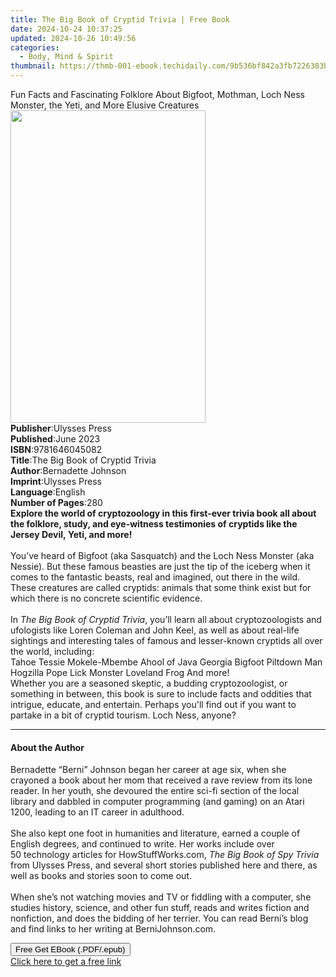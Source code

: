 ```yaml
---
title: The Big Book of Cryptid Trivia | Free Book
date: 2024-10-24 10:37:25
updated: 2024-10-26 10:49:56
categories:
  - Body, Mind & Spirit
thumbnail: https://thmb-001-ebook.techidaily.com/9b536bf842a3fb7226383becc11541be5dac94556a95623d19e18db2196cc2da.jpg
---
```

<main id="book-container">
  <div class="flex flex-col">
    <div class="book-brief flex-1 py-6 px-4 sm:p-6 md:py-10 md:px-8">
      <!-- brief-->
      <div class="book-brief-main">
        Fun Facts and Fascinating Folklore About Bigfoot, Mothman, Loch Ness
        Monster, the Yeti, and More Elusive Creatures
      </div>
    </div>
    <div
      class="book-meta-info flex-1 grid gap-4 col-start-1 col-end-3 row-start-1 sm:mb-6 sm:grid-cols-4 lg:gap-6 lg:col-start-2 lg:row-end-6 lg:row-span-6 lg:mb-0"
    >
      <div
        class="book-meta-info-left place-content-center mt-4 p-4 text-sm leading-6 col-start-2 col-span-2 dark:text-slate-400"
      >
        <img
          class="w-full h-500 object-cover rounded-lg sm:h-255 sm:col-span-2 lg:col-span-full"
          src="https://img-001-ebook.techidaily.com/fe57c33eedab183b6c707de0c5a1c60c8ad97d850e7ad46822e82cb40224816c.jpg"
          alt=""
          width="312"
          height="500"
        />
      </div>
      <div
        class="book-meta-info-right mt-2 col-start-1 row-start-2 col-span-3 self-center"
      >
        <!-- meta data  -->
        <div class="flex flex-col px-4 md:px-8">
          <div class="flex-1">
            <strong>Publisher</strong>:<span class="px-2">Ulysses Press</span>
          </div>
          <div class="flex-1">
            <strong>Published</strong>:<span class="px-2">June 2023</span>
          </div>
          <div class="flex-1">
            <strong>ISBN</strong>:<span class="px-2">9781646045082</span>
          </div>
          <div class="flex-1">
            <strong>Title</strong>:<span class="px-2"
              >The Big Book of Cryptid Trivia</span
            >
          </div>
          <div class="flex-1">
            <strong>Author</strong>:<span class="px-2">Bernadette Johnson</span>
          </div>
          <div class="flex-1">
            <strong>Imprint</strong>:<span class="px-2">Ulysses Press</span>
          </div>
          <div class="flex-1">
            <strong>Language</strong>:<span class="px-2">English</span>
          </div>
          <div class="flex-1">
            <strong>Number of Pages</strong>:<span class="px-2">280</span>
          </div>
        </div>
      </div>
    </div>
    <div class="book-description flex-1 py-6 px-4 sm:p-6 md:py-10 md:px-8">
      <div class="book-description-main">
        <div accordion-content="" id="description">
          <b
            >Explore the world of cryptozoology&nbsp;in this first-ever trivia
            book all about the folklore, study, and eye-witness testimonies
            of&nbsp;cryptids&nbsp;like the Jersey Devil,&nbsp;Yeti, and more!</b
          ><br /><br />You’ve heard of Bigfoot (aka Sasquatch) and the Loch Ness
          Monster (aka Nessie). But these famous beasties are just the tip of
          the iceberg when it comes to the fantastic beasts, real and imagined,
          out there in the wild. These creatures are called cryptids: animals
          that some think exist but for which there is no concrete scientific
          evidence. <br />
          <br />
          In <i>The Big Book of Cryptid Trivia</i>, you’ll learn all about
          cryptozoologists and ufologists like Loren Coleman and John Keel, as
          well as about real-life sightings and interesting tales of famous and
          lesser-known cryptids all over the world, including:<br />
          Tahoe Tessie Mokele-Mbembe Ahool of Java Georgia Bigfoot Piltdown Man
          Hogzilla Pope Lick Monster Loveland Frog And more! <br />Whether you
          are a seasoned skeptic, a budding cryptozoologist, or something in
          between, this book is sure to include facts and oddities that
          intrigue, educate, and entertain. Perhaps you'll find out if you want
          to partake in a bit of cryptid tourism. Loch Ness, anyone?
        </div>
        <div class="accordion-fader"></div>
      </div>
    </div>
    <div class="book-excerpts flex-1 py-6 px-4 sm:p-6 md:py-10 md:px-8">
      <!-- excerpts-->
      <div class="book-excerpts-main">
        <hr />
        <h4 class="placeholder placeholder-heading">
          <span>About the Author</span>
        </h4>
        <p>
          Bernadette “Berni” Johnson began her career at age six, when she
          crayoned a book about her mom that received a rave review from its
          lone reader. In her youth, she devoured the entire sci-fi section of
          the local library and dabbled in computer programming (and gaming) on
          an Atari 1200, leading to an IT career in adulthood.<br />
          <br />
          She also kept one foot in humanities and literature, earned a couple
          of English degrees, and continued to write. Her works include over
          50&nbsp;technology articles for HowStuffWorks.com,
          <i>The Big Book of Spy Trivia</i> from Ulysses Press, and several
          short stories published here and there, as well as books and stories
          soon to come out.<br />
          <br />
          When she’s not watching movies and TV or fiddling with a computer, she
          studies history, science, and other fun stuff, reads and writes
          fiction and nonfiction, and does the bidding of her terrier. You can
          read Berni’s blog and find links to her writing at BerniJohnson.com.
        </p>
      </div>
    </div>
    <div
      class="book-about-author flex-1 py-6 px-4 sm:p-6 md:py-10 md:px-8"
    ></div>
    <div class="book-free-get flex-1 py-6 px-4 sm:p-6 md:py-10 md:px-8">
      <button
        id="btn-free-get"
        class="bg-blue-500 hover:bg-blue-700 text-white font-bold py-2 px-4 rounded"
      >
        Free Get EBook (.PDF/.epub)
      </button>
      <div id="countdown-display" class="px-2 text-lg mt-2"></div>
      <a
        id="free-link"
        class="hidden bg-blue-500 hover:bg-blue-700 text-white font-bold py-2 px-4 rounded"
        href="https://www.ebooks.com/en-us/book/210685501/the-big-book-of-cryptid-trivia/bernadette-johnson/"
        target="_blank"
        >Click here to get a free link</a
      >
    </div>
    <script>
      let countdownTime = 0;
      let countdownInterval = null;
      document
        .getElementById('btn-free-get')
        .addEventListener('click', startCountdown);
      function startCountdown() {
        countdownTime = new Date().getTime() + 60000 * 3;
        countdownInterval = setInterval(updateCountdown, 1000);
        document.getElementById('btn-free-get').disabled = true;
        document
          .getElementById('btn-free-get')
          .classList.add('bg-gray-500', 'cursor-not-allowed');
      }
      function updateCountdown() {
        let currentTime = new Date().getTime();
        let timeLeft = countdownTime - currentTime;
        let secondsLeft = Math.floor(timeLeft / 1000);
        document.getElementById('countdown-display').innerHTML =
          `Remaining time: ${secondsLeft} seconds.`;
        if (secondsLeft <= 0) {
          clearInterval(countdownInterval);
          document.getElementById('btn-free-get').classList.add('hidden');
          document.getElementById('free-link').classList.remove('hidden');
          document.getElementById('countdown-display').innerHTML = '';
        }
      }
    </script>
  </div>
</main>
